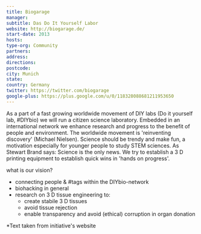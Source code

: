 ```yaml
---
title: Biogarage
manager:
subtitle: Das Do It Yourself Labor
website: http://biogarage.de/
start-date: 2013
hosts:
type-org: Community
partners:
address:
directions:
postcode:
city: Munich
state:
country: Germany
twitter: https://twitter.com/biogarage
google-plus: https://plus.google.com/u/0/118328088681211953650
---
```


As a part of a fast growing worldwide movement of DIY labs (Do it yourself lab, #DIYbio) we will run a citizen science laboratory. Embedded in an international network we enhance research and progress to the benefit of people and environment. The worldwide movement is 'reinventing discovery' (Michael Nielsen). Science should be trendy and make fun, a motivation especially for younger people to study STEM sciences. As Stewart Brand says: Science is the only news. We try to establish a 3 D printing equipment to establish quick wins in 'hands on progress'.

what is our vision?

- connecting people & #tags within the DIYbio-network
- biohacking in general
- research on 3 D tissue engineering to:
  - create stabile 3 D tissues
  - avoid tissue rejection
  - enable transparency and avoid (ethical) corruption in organ donation


\*Text taken from initiative's website
